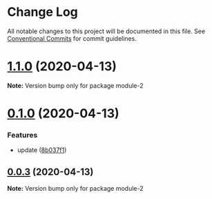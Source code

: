 # Change Log

All notable changes to this project will be documented in this file.
See [Conventional Commits](https://conventionalcommits.org) for commit guidelines.

# [1.1.0](https://github.com/yanlee26/lerna-demo/compare/v0.1.0...v1.1.0) (2020-04-13)

**Note:** Version bump only for package module-2





# [0.1.0](https://github.com/yanlee26/lerna-demo/compare/v0.0.3...v0.1.0) (2020-04-13)


### Features

* update ([8b037f1](https://github.com/yanlee26/lerna-demo/commit/8b037f1b347c939461e25c0b546bbd7967a1770e))





## [0.0.3](https://github.com/yanlee26/lerna-demo/compare/v0.0.2...v0.0.3) (2020-04-13)

**Note:** Version bump only for package module-2
